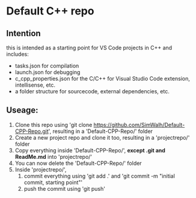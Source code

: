 # Default C++ repo
## Intention
this is intended as a starting point for VS Code projects in C++ and includes:

* tasks.json for compilation
* launch.json for debugging
* c_cpp_properties.json for the C/C++ for Visual Studio Code extension, intellisense, etc.
* a folder structure for sourcecode, external dependencies, etc.

## Useage:

1. Clone this repo using 'git clone https://github.com/SimWalh/Default-CPP-Repo.git', resulting in a 'Default-CPP-Repo/' folder
1. Create a new project repo and clone it too, resulting in a 'projectrepo/' folder
1. Copy everything inside 'Default-CPP-Repo/', **except .git and ReadMe.md** into 'projectrepo/'
1. You can now delete the 'Default-CPP-Repo/' folder
1. Inside 'projectrepo/', 
    1. commit everything using 'git add .' and 'git commit -m "initial commit, starting point"'
    1. push the commit using 'git push'